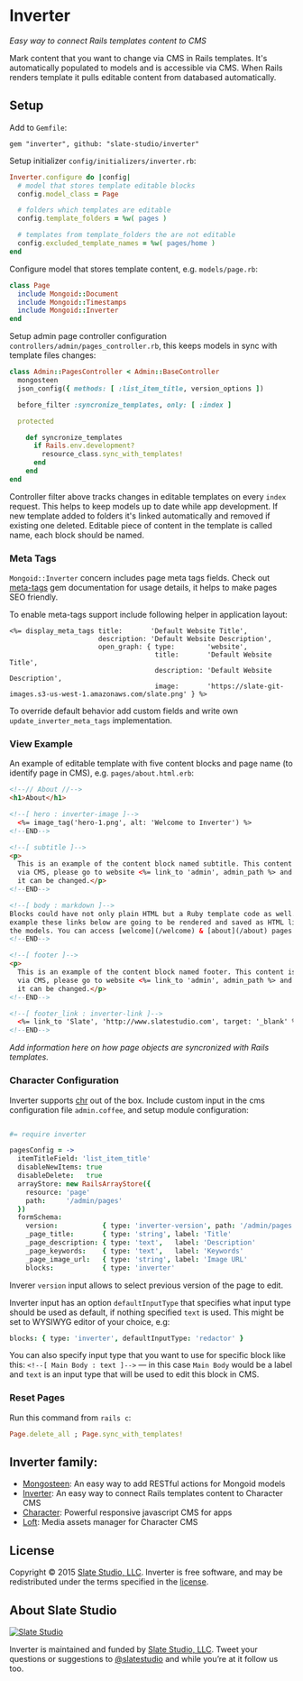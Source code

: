 # Inverter

*Easy way to connect Rails templates content to CMS*

Mark content that you want to change via CMS in Rails templates. It's automatically populated to models and is accessible via CMS. When Rails renders template it pulls editable content from databased automatically.


## Setup

Add to ```Gemfile```:

    gem "inverter", github: "slate-studio/inverter"

Setup initializer ```config/initializers/inverter.rb```:

```ruby
Inverter.configure do |config|
  # model that stores template editable blocks
  config.model_class = Page

  # folders which templates are editable
  config.template_folders = %w( pages )

  # templates from template_folders the are not editable
  config.excluded_template_names = %w( pages/home )
end
```

Configure model that stores template content, e.g. ```models/page.rb```:

```ruby
class Page
  include Mongoid::Document
  include Mongoid::Timestamps
  include Mongoid::Inverter
end
```

Setup admin page controller configuration ```controllers/admin/pages_controller.rb```, this keeps models in sync with template files changes:

```ruby
class Admin::PagesController < Admin::BaseController
  mongosteen
  json_config({ methods: [ :list_item_title, version_options ])

  before_filter :syncronize_templates, only: [ :index ]

  protected

    def syncronize_templates
      if Rails.env.development?
        resource_class.sync_with_templates!
      end
    end
end
```

Controller filter above tracks changes in editable templates on every ```index``` request. This helps to keep models up to date while app development. If new template added to folders it's linked automatically and removed if existing one deleted. Editable piece of content in the template is called name, each block should be named.


### Meta Tags

```Mongoid::Inverter``` concern includes page meta tags fields. Check out [meta-tags](https://github.com/kpumuk/meta-tags) gem documentation for usage details, it helps to make pages SEO friendly.

To enable meta-tags support include following helper in application layout:

```erb
<%= display_meta_tags title:       'Default Website Title',
                      description: 'Default Website Description',
                      open_graph: { type:        'website',
                                    title:       'Default Website Title',
                                    description: 'Default Website Description',
                                    image:       'https://slate-git-images.s3-us-west-1.amazonaws.com/slate.png' } %>
```

To override default behavior add custom fields and write own ```update_inverter_meta_tags``` implementation.


### View Example

An example of editable template with five content blocks and page name (to identify page in CMS), e.g. ```pages/about.html.erb```:

```html
<!--// About //-->
<h1>About</h1>

<!--[ hero : inverter-image ]-->
  <%= image_tag('hero-1.png', alt: 'Welcome to Inverter') %>
<!--END-->

<!--[ subtitle ]-->
<p>
  This is an example of the content block named subtitle. This content is editable
  via CMS, please go to website <%= link_to 'admin', admin_path %> and check how
  it can be changed.</p>
<!--END-->

<!--[ body : markdown ]-->
Blocks could have not only plain HTML but a Ruby template code as well. For
example these links below are going to be rendered and saved as HTML links in
the models. You can access [welcome](/welcome) & [about](/about) pages.
<!--END-->

<!--[ footer ]-->
<p>
  This is an example of the content block named footer. This content is editable
  via CMS, please go to website <%= link_to 'admin', admin_path %> and check how
  it can be changed.</p>
<!--END-->

<!--[ footer_link : inverter-link ]-->
  <%= link_to 'Slate', 'http://www.slatestudio.com', target: '_blank' %>
<!--END-->
```

*Add information here on how page objects are syncronized with Rails templates.*


### Character Configuration

Inverter supports [chr](https://github.com/slate-studio/chr) out of the box. Include custom input in the cms configuration file ```admin.coffee```, and setup module configuration:

```coffeescript

#= require inverter

pagesConfig = ->
  itemTitleField: 'list_item_title'
  disableNewItems: true
  disableDelete:   true
  arrayStore: new RailsArrayStore({
    resource: 'page'
    path:     '/admin/pages'
  })
  formSchema:
    version:           { type: 'inverter-version', path: '/admin/pages' }
    _page_title:       { type: 'string', label: 'Title'                 }
    _page_description: { type: 'text',   label: 'Description'           }
    _page_keywords:    { type: 'text',   label: 'Keywords'              }
    _page_image_url:   { type: 'string', label: 'Image URL'             }
    blocks:            { type: 'inverter'                               }
```

Inverer ```version``` input allows to select previous version of the page to edit.

Inverter input has an option ```defaultInputType``` that specifies what input type should be used as default, if nothing specified ```text``` is used. This might be set to WYSIWYG editor of your choice, e.g:

```coffeescript
blocks: { type: 'inverter', defaultInputType: 'redactor' }
```

You can also specify input type that you want to use for specific block like this: ```<!--[ Main Body : text ]-->``` — in this case ```Main Body``` would be a label and ```text``` is an input type that will be used to edit this block in CMS.


### Reset Pages

Run this command from ```rails c```:

```ruby
Page.delete_all ; Page.sync_with_templates!
```


## Inverter family:

- [Mongosteen](https://github.com/slate-studio/mongosteen): An easy way to add RESTful actions for Mongoid models
- [Inverter](https://github.com/slate-studio/inverter): An easy way to connect Rails templates content to Character CMS
- [Character](https://github.com/slate-studio/chr): Powerful responsive javascript CMS for apps
- [Loft](https://github.com/slate-studio/loft): Media assets manager for Character CMS


## License

Copyright © 2015 [Slate Studio, LLC](http://slatestudio.com). Inverter is free software, and may be redistributed under the terms specified in the [license](LICENSE.md).


## About Slate Studio

[![Slate Studio](https://slate-git-images.s3-us-west-1.amazonaws.com/slate.png)](http://slatestudio.com)

Inverter is maintained and funded by [Slate Studio, LLC](http://slatestudio.com). Tweet your questions or suggestions to [@slatestudio](https://twitter.com/slatestudio) and while you’re at it follow us too.





